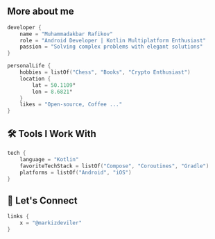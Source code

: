 ## More about me
```kotlin
developer {
    name = "Muhammadakbar Rafikov"
    role = "Android Developer | Kotlin Multiplatform Enthusiast"
    passion = "Solving complex problems with elegant solutions"
}

personalLife {
    hobbies = listOf("Chess", "Books", "Crypto Enthusiast")
    location {
        lat = 50.1109°
        lon = 8.6821°
    }
    likes = "Open-source, Coffee ..."
}
```

## 🛠 Tools I Work With

```kotlin
tech {
    language = "Kotlin"
    favoriteTechStack = listOf("Compose", "Coroutines", "Gradle")
    platforms = listOf("Android", "iOS")
}
```

## 🚀 Let's Connect

```kotlin
links {
    x = "@markizdeviler"
}
```
